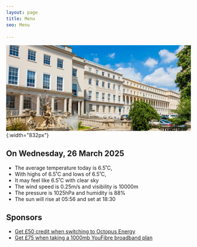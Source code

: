 ```yaml
---
layout: page
title: Menu
seo: Menu

---
```


![Logo](/images/logo.jpg){:width="832px"}


<!-- weather_marker starts -->
## On Wednesday, 26 March 2025

- The average temperature today is 6.5˚C,
- With highs of 6.5˚C and lows of 6.5˚C,
- It may feel like 6.5˚C with clear sky
- The wind speed is 0.25m/s and visibility is 10000m
- The pressure is 1025hPa and humidity is 88%
- The sun will rise at 05:56 and set at 18:30

<!-- weather_marker ends -->


## Sponsors

- [Get £50 credit when switching to Octopus Energy](https://bit.ly/3oD1nnS)
- [Get £75 when taking a 1000mb YouFibre broadband plan](https://aklam.io/91zWhU?)

